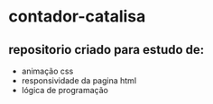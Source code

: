 # contador-catalisa
## repositorio criado para estudo de:
- animação css
- responsividade da pagina html
- lógica de programação